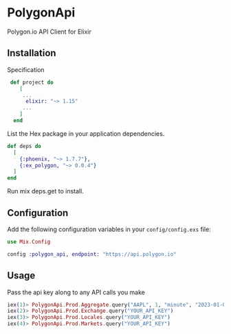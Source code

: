 # PolygonApi

Polygon.io API Client for Elixir

## Installation
Specification
```elixir
 def project do
    [
     ...
      elixir: "~> 1.15"
     ...
    ]
  end
```
List the Hex package in your application dependencies.

```elixir
def deps do
  [
    {:phoenix, "~> 1.7.7"},
    {:ex_polygon, "~> 0.0.4"}
  ]
end
```

Run mix deps.get to install.

## Configuration

Add the following configuration variables in your `config/config.exs` file:

```elixir
use Mix.Config

config :polygon_api, endpoint: "https://api.polygon.io"
```

## Usage

Pass the api key along to any API calls you make

```elixir
iex(1)> PolygonApi.Prod.Aggregate.query("AAPL", 1, "minute", "2023-01-01", "2023-08-01", "YOUR_API_KEY") 
iex(2)> PolygonApi.Prod.Exchange.query("YOUR_API_KEY")
iex(3)> PolygonApi.Prod.Locales.query("YOUR_API_KEY") 
iex(4)> PolygonApi.Prod.Markets.query("YOUR_API_KEY") 

```
